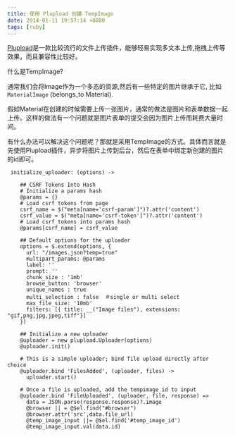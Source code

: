 ```yaml
---
title: 使用 Plupload 创建 TempImage
date: 2014-01-11 19:57:14 +0800
tags: [ruby] 
---
```


[Plupload](http://www.plupload.com/)是一款比较流行的文件上传插件，能够轻易实现多文本上传,拖拽上传等效果，而且兼容性比较好。

什么是TempImage?

通常我们会将Image作为一个多态的资源,然后有一些特定的图片继承于它, 比如 `MaterialImage` (belongs_to Material).

假如Material在创建的时候需要上传一张图片，通常的做法是图片和表单数据一起上传。这样的做法有一个问题就是图片表单的提交会因为图片上传而耗费大量时间。

有什么办法可以解决这个问题呢？那就是采用TempImage的方式。具体而言就是先使用Plupload插件，异步将图片上传到后台，然后在表单中绑定新创建的图片的id即可。

```
 initialize_uploader: (options) ->

    ## CSRF Tokens Into Hash
    # Initialize a params hash
    @params = {}
    # Load csrf tokens from page
    csrf_name = $("meta[name='csrf-param']")?.attr('content')
    csrf_value = $("meta[name='csrf-token']")?.attr('content')
    # Load csrf tokens into params hash
    @params[csrf_name] = csrf_value

    ## Default options for the uploader
    options = $.extend(options, {
      url: "/images.json?temp=true"
      multipart_params: @params
      label: ''
      prompt: ''
      chunk_size : '1mb'
      browse_button: 'browser'
      unique_names : true
      multi_selection : false  ＃single or multi select
      max_file_size: '10mb'
      filters: [{ title: __("Image files"), extensions: "gif,png,jpg,jpeg,tiff"}]
    })

    ## Initialize a new uploader
    @uploader = new plupload.Uploader(options)
    @uploader.init()

    # This is a simple uploader; bind file upload directly after choice
    @uploader.bind 'FilesAdded', (uploader, files) ->
      uploader.start()

    # Once a file is uploaded, add the tempimage id to input
    @uploader.bind 'FileUploaded', (uploader, file, response) =>
      data = JSON.parse(response.response)?.image
      @browser || = @$el.find("#browser")
      @browser.attr('src',data.file_url)
      @temp_image_input ||= @$el.find('#temp_image_id')
      @temp_image_input.val(data.id)
```
